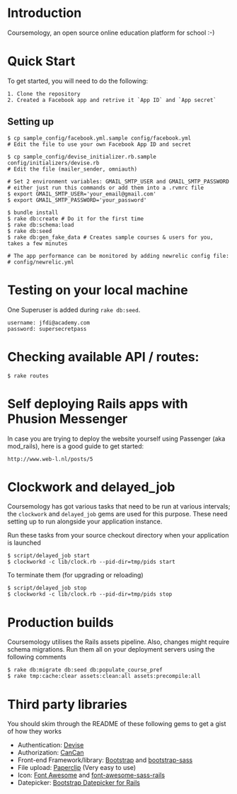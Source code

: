 # Introduction

Coursemology, an open source online education platform for school :-)

# Quick Start
To get started, you will need to do the following:

    1. Clone the repository
    2. Created a Facebook app and retrive it `App ID` and `App secret`

## Setting up

    $ cp sample_config/facebook.yml.sample config/facebook.yml
    # Edit the file to use your own Facebook App ID and secret

    $ cp sample_config/devise_initializer.rb.sample config/initializers/devise.rb
    # Edit the file (mailer_sender, omniauth)

    # Set 2 environment variables: GMAIL_SMTP_USER and GMAIL_SMTP_PASSWORD
    # either just run this commands or add them into a .rvmrc file
    $ export GMAIL_SMTP_USER='your_email@gmail.com'
    $ export GMAIL_SMTP_PASSWORD='your_password'

    $ bundle install
    $ rake db:create # Do it for the first time
    $ rake db:schema:load
    $ rake db:seed
    $ rake db:gen_fake_data # Creates sample courses & users for you, takes a few minutes

    # The app performance can be monitored by adding newrelic config file:
    # config/newrelic.yml

# Testing on your local machine

One Superuser is added during `rake db:seed`.

    username: jfdi@academy.com
    password: supersecretpass

# Checking available API / routes:
    $ rake routes

# Self deploying Rails apps with Phusion Messenger

In case you are trying to deploy the website yourself using Passenger (aka mod_rails), here is a good guide to get started:

    http://www.web-l.nl/posts/5

# Clockwork and delayed_job

Coursemology has got various tasks that need to be run at various intervals; the `clockwork` and `delayed_job` gems are used for this purpose. These need setting up to run alongside your application instance.

Run these tasks from your source checkout directory when your application is launched

    $ script/delayed_job start
    $ clockworkd -c lib/clock.rb --pid-dir=tmp/pids start

To terminate them (for upgrading or reloading)

    $ script/delayed_job stop
    $ clockworkd -c lib/clock.rb --pid-dir=tmp/pids stop

# Production builds

Coursemology utilises the Rails assets pipeline. Also, changes might require schema migrations. Run them all on your deployment servers using the following comments

    $ rake db:migrate db:seed db:populate_course_pref
    $ rake tmp:cache:clear assets:clean:all assets:precompile:all

# Third party libraries

You should skim through the README of these following gems to get a gist of how they works

* Authentication: [Devise](https://github.com/plataformatec/devise)
* Authorization: [CanCan](https://github.com/ryanb/cancan)
* Front-end Framework/library: [Bootstrap](http://twitter.github.com/bootstrap/) and [bootstrap-sass](https://github.com/thomas-mcdonald/bootstrap-sass)
* File upload: [Paperclip](https://github.com/thoughtbot/paperclip) (Very easy to use)
* Icon: [Font Awesome](http://fortawesome.github.com/Font-Awesome/) and [font-awesome-sass-rails](https://github.com/littlebtc/font-awesome-sass-rails)
* Datepicker: [Bootstrap Datepicker for Rails](https://github.com/Nerian/bootstrap-datepicker-rails)
